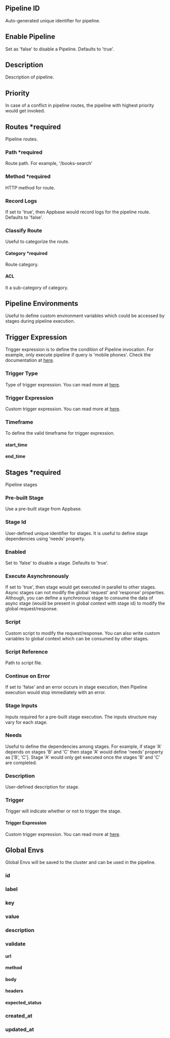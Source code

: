 

## Pipeline ID 

Auto-generated unique identifier for pipeline.

## Enable Pipeline 

Set as 'false' to disable a Pipeline. Defaults to 'true'.

## Description 

Description of pipeline.

## Priority 

In case of a conflict in pipeline routes, the pipeline with highest priority would get invoked.

## Routes  *required

Pipeline routes.

### Path  *required

Route path. For example, '/books-search'

### Method  *required

HTTP method for route.

### Record Logs 

If set to 'true', then Appbase would record logs for the pipeline route. Defaults to 'false'.

### Classify Route 

Useful to categorize the route.

#### Category  *required

Route category.

#### ACL 

It a sub-category of category.

## Pipeline Environments 

Useful to define custom environment variables which could be accessed by stages during pipeline execution.

## Trigger Expression 

Trigger expression is to define the condition of Pipeline invocation. For example, only execute pipeline if query is 'mobile phones'. Check the documentation at [here](https://docs.appbase.io/docs/search/rules/#configure-if-condition).

### Trigger Type 

Type of trigger expression. You can read more at [here](https://docs.appbase.io/docs/search/rules/#configure-if-condition).

### Trigger Expression 

Custom trigger expression. You can read more at [here](https://docs.appbase.io/docs/search/rules/#advanced-editor).

### Timeframe 

To define the valid timeframe for trigger expression.

#### start_time 

#### end_time 

## Stages  *required

Pipeline stages

### Pre-built Stage 

Use a pre-built stage from Appbase.

### Stage Id 

User-defined unique identifier for stages. It is useful to define stage dependencies using 'needs' property.

### Enabled 

Set to 'false' to disable a stage. Defaults to 'true'.

### Execute Asynchronously 

If set to 'true', then stage would get executed in parallel to other stages. Async stages can not modify the global 'request' and 'response' properties. Although, you can define a synchronous stage to consume the data of async stage (would be present in global context with stage id) to modify the global request/response.

### Script 

Custom script to modify the request/response. You can also write custom variables to global context which can be consumed by other stages.

### Script Reference 

Path to script file.

### Continue on Error 

If set to 'false' and an error occurs in stage execution, then Pipeline execution would stop immediately with an error.

### Stage Inputs 

Inputs required for a pre-built stage execution. The inputs structure may vary for each stage.

### Needs 

Useful to define the dependencies among stages. For example, if stage 'A' depends on stages 'B' and 'C' then stage 'A' would define 'needs' property as ['B', 'C']. Stage 'A' would only get executed once the stages 'B' and 'C' are completed.

### Description 

User-defined description for stage.

### Trigger 

Trigger will indicate whether or not to trigger the stage.

#### Trigger Expression 

Custom trigger expression. You can read more at [here](https://docs.appbase.io/docs/search/rules/#advanced-editor).

## Global Envs 

Global Envs will be saved to the cluster and can be used in the pipeline.

### id 

### label 

### key 

### value 

### description 

### validate 

#### url 

#### method 

#### body 

#### headers 

#### expected_status 

### created_at 

### updated_at 

